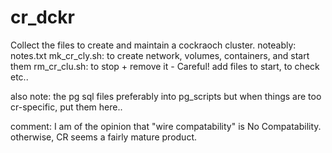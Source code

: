 # cr_dckr

Collect the files to create and maintain a cockraoch cluster.
noteably:
 notes.txt
 mk_cr_cly.sh: to create network, volumes, containers, and start them
 rm_cr_clu.sh: to stop + remove it - Careful!
 add files to start, to check etc.. 


also note: the pg sql files preferably into pg_scripts
but when things are too cr-specific, put them here..


comment:
I am of the opinion that "wire compatability" is No Compatability.
otherwise, CR seems a fairly mature product.

